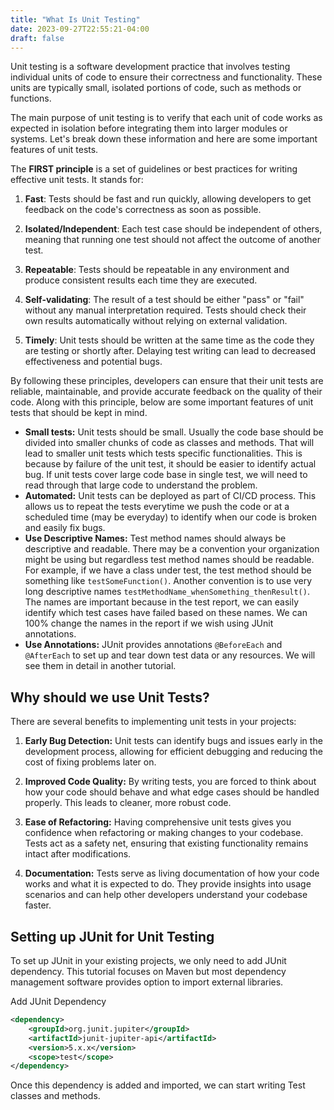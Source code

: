 ```yaml
---
title: "What Is Unit Testing"
date: 2023-09-27T22:55:21-04:00
draft: false
---
```


Unit testing is a software development practice that involves testing individual units of code to ensure their correctness and functionality. These units are typically small, isolated portions of code, such as methods or functions.
<!--more-->

The main purpose of unit testing is to verify that each unit of code works as expected in isolation before integrating them into larger modules or systems. Let's break down these information and here are some important features of unit tests.

The **FIRST principle** is a set of guidelines or best practices for writing effective unit tests. It stands for:

1. **Fast**: Tests should be fast and run quickly, allowing developers to get feedback on the code's correctness as soon as possible.

2. **Isolated/Independent**: Each test case should be independent of others, meaning that running one test should not affect the outcome of another test.

3. **Repeatable**: Tests should be repeatable in any environment and produce consistent results each time they are executed.

4. **Self-validating**: The result of a test should be either "pass" or "fail" without any manual interpretation required. Tests should check their own results automatically without relying on external validation.

5. **Timely**: Unit tests should be written at the same time as the code they are testing or shortly after. Delaying test writing can lead to decreased effectiveness and potential bugs.

By following these principles, developers can ensure that their unit tests are reliable, maintainable, and provide accurate feedback on the quality of their code. Along with this principle, below are some important features of unit tests that should be kept in mind.

- **Small tests:** Unit tests should be small. Usually the code base should be divided into smaller chunks of code as classes and methods. That will lead to smaller unit tests which tests specific functionalities. This is because by failure of the unit test, it should be easier to identify actual bug. If unit tests cover large code base in single test, we will need to read through that large code to understand the problem.
- **Automated:** Unit tests can be deployed as part of CI/CD process. This allows us to repeat the tests everytime we push the code or at a scheduled time (may be everyday) to identify when our code is broken and easily fix bugs.
- **Use Descriptive Names:** Test method names should always be descriptive and readable. There may be a convention your organization might be using but regardless test method names should be readable. For example, if we have a class under test, the test method should be something like `testSomeFunction()`. Another convention is to use very long descriptive names `testMethodName_whenSomething_thenResult()`. The names are important because in the test report, we can easily identify which test cases have failed based on these names. We can 100% change the names in the report if we wish using JUnit annotations.
- **Use Annotations:** JUnit provides annotations `@BeforeEach` and `@AfterEach` to set up and tear down test data or any resources. We will see them in detail in another tutorial.

## Why should we use Unit Tests?

There are several benefits to implementing unit tests in your projects:

1. **Early Bug Detection:** Unit tests can identify bugs and issues early in the development process, allowing for efficient debugging and reducing the cost of fixing problems later on.

2. **Improved Code Quality:** By writing tests, you are forced to think about how your code should behave and what edge cases should be handled properly. This leads to cleaner, more robust code.

3. **Ease of Refactoring:** Having comprehensive unit tests gives you confidence when refactoring or making changes to your codebase. Tests act as a safety net, ensuring that existing functionality remains intact after modifications.

4. **Documentation:** Tests serve as living documentation of how your code works and what it is expected to do. They provide insights into usage scenarios and can help other developers understand your codebase faster.

## Setting up JUnit for Unit Testing

To set up JUnit in your existing projects, we only need to add JUnit dependency. This tutorial focuses on Maven but most dependency management software provides option to import external libraries.

Add JUnit Dependency

```xml
<dependency>
    <groupId>org.junit.jupiter</groupId>
    <artifactId>junit-jupiter-api</artifactId>
    <version>5.x.x</version>
    <scope>test</scope>
</dependency>
```

Once this dependency is added and imported, we can start writing Test classes and methods.